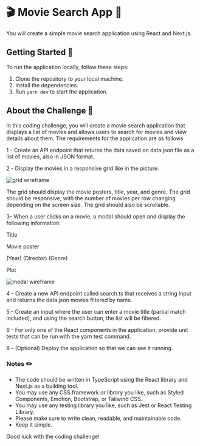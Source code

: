 # 🎬 Movie Search App :movie_camera: 

You will create a simple movie search application using React and Next.js.


## Getting Started :rocket: 

To run the application locally, follow these steps:

1. Clone the repository to your local machine.
2. Install the dependencies.
3. Run `yarn dev` to start the application.


## About the Challenge :book: 

In this coding challenge, you will create a movie search application that displays a list of movies and allows users to search for movies and view details about them. The requirements for the application are as follows

1 - Create an API endpoint that returns the data saved on data.json file as a list of movies, also in JSON format.

2 - Display the movies in a responsive grid like in the picture.

![grid wireframe](https://raw.githubusercontent.com/avaleriani/fe-exercise/main/public/support/one.png?raw=true)


The grid should display the movie posters, title, year, and genre. The grid should be responsive, with the number of movies per row changing depending on the screen size. The grid should also be scrollable.

3- When a user clicks on a movie, a modal should open and display the following information:

Title

Movie poster

(Year) (Director) (Genre)

Plot

![modal wireframe](https://raw.githubusercontent.com/avaleriani/fe-exercise/main/public/support/dos.png?raw=true)

4 - Create a new API endpoint called search.ts that receives a string input and returns the data.json movies filtered by name.

5 - Create an input where the user can enter a movie title (partial match included), and using the search button, the list will be filtered.

6 - For only one of the React components in the application, provide unit tests that can be run with the yarn test command.

8 - (Optional) Deploy the application so that we can see it running.

### Notes :pencil2: 
- The code should be written in TypeScript using the React library and Next.js as a building tool.
- You may use any CSS framework or library you like, such as Styled Components, Emotion, Bootstrap, or Tailwind CSS.
- You may use any testing library you like, such as Jest or React Testing Library.
- Please make sure to write clean, readable, and maintainable code.
- Keep it simple.


Good luck with the coding challenge!
